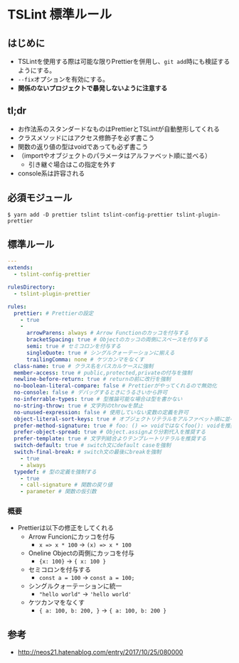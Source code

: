 # TSLint 標準ルール

## はじめに

* TSLintを使用する際は可能な限りPrettierを併用し、`git add`時にも検証するようにする。
* `--fix`オプションを有効にする。
* **関係のないプロジェクトで暴発しないように注意する**

## tl;dr

* お作法系のスタンダードなものはPrettierとTSLintが自動整形してくれる
* クラスメソッドにはアクセス修飾子を必ず書こう
* 関数の返り値の型はvoidであっても必ず書こう
* （importやオブジェクトのパラメータはアルファベット順に並べる）
  - 引き継ぐ場合はこの指定を外す
* console系は許容される

## 必須モジュール

```
$ yarn add -D prettier tslint tslint-config-prettier tslint-plugin-prettier
```

## 標準ルール

```yaml
---
extends:
  - tslint-config-prettier

rulesDirectory:
  - tslint-plugin-prettier

rules:
  prettier: # Prettierの設定
    - true
    -
      arrowParens: always # Arrow Functionのカッコを付与する
      bracketSpacing: true # Objectのカッコの両側にスペースを付与する
      semi: true # セミコロンを付与する
      singleQuote: true # シングルクォーテーションに揃える
      trailingComma: none # ケツカンマをなくす
  class-name: true # クラス名をパスカルケースに強制
  member-access: true # public,protected,privateの付与を強制
  newline-before-return: true # returnの前に改行を強制
  no-boolean-literal-compare: false # Prettierがやってくれるので無効化
  no-console: false # デバッグするときにうるさいから許可
  no-inferrable-types: true # 型推論可能な場合は型を書かない
  no-string-throw: true # 文字列のthrowを禁止
  no-unused-expression: false # 使用していない変数の定義を許可
  object-literal-sort-keys: true # オブジェクトリテラルをアルファベット順に並べる
  prefer-method-signature: true # foo: () => voidではなくfoo(): voidを推奨する
  prefer-object-spread: true # Object.assignより分割代入を推奨する
  prefer-template: true # 文字列結合よりテンプレートリテラルを推奨する
  switch-default: true # switch文にdefault caseを強制
  switch-final-break: # switch文の最後にbreakを強制
    - true
    - always
  typedef: # 型の定義を強制する
    - true
    - call-signature # 関数の戻り値
    - parameter # 関数の仮引数
```

### 概要

* Prettierは以下の修正をしてくれる
  - Arrow Funcionにカッコを付与
    + `x => x * 100` → `(x) => x * 100`
  - Oneline Objectの両側にカッコを付与
    + `{x: 100}` → `{ x: 100 }`
  - セミコロンを付与する
    + `const a = 100` → `const a = 100;`
  - シングルクォーテーションに統一
    + `"hello world"` → `'hello world'`
  - ケツカンマをなくす
    + `{ a: 100, b: 200, }` → `{ a: 100, b: 200 }`

## 参考

* http://neos21.hatenablog.com/entry/2017/10/25/080000

